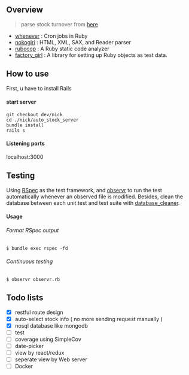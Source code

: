 ## Overview
> parse stock turnover from [here](http://stock.wearn.com/qua.asp)


* [whenever](https://github.com/javan/whenever)
: Cron jobs in Ruby
* [nokogiri](https://github.com/sparklemotion/nokogiri)
: HTML, XML, SAX, and Reader parser
* [rubocop](https://github.com/bbatsov/rubocop)
: A Ruby static code analyzer
* [factory_girl](https://github.com/thoughtbot/factory_girl)
: A library for setting up Ruby objects as test data.

## How to use

First, u have to install Rails

#### start server

``` shell
git checkout dev/nick
cd ./nick/auto_stock_server
bundle install
rails s
```

#### Listening ports
localhost:3000

## Testing
Using
[RSpec](https://github.com/rspec/rspec-rails)
as the test framework, and   [observr](https://github.com/kevinburke/observr)
to run the test automatically whenever an observed file is modified.
Besides, clean the database between each unit test and test suite with
[database_cleaner](https://github.com/DatabaseCleaner/database_cleaner).

#### Usage

###### Format RSpec output


```shell
$ bundle exec rspec -fd
```

###### Continuous testing
```shell
$ observr observr.rb
```

## Todo lists

- [x] restful route design
- [x] auto-select stock info ( no more sending request manually )
- [x] nosql database like mongodb
- [ ] test
- [ ] coverage using SimpleCov
- [ ] date-picker
- [ ] view by react/redux
- [ ] seperate view by Web server
- [ ] Docker
